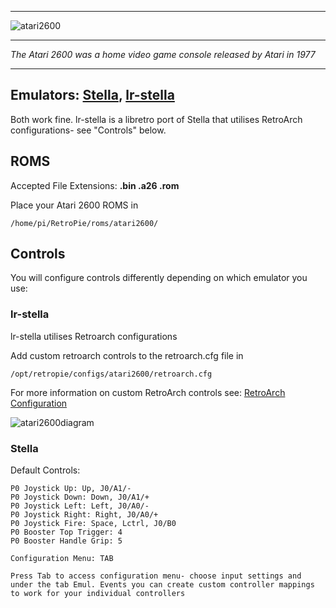 ***
![atari2600](https://cloud.githubusercontent.com/assets/10035308/12189478/572ad3d8-b57b-11e5-96c3-34e61cc960e3.png)
***
_The Atari 2600 was a home video game console released by Atari in 1977_
***
## Emulators: [Stella](http://stella.sourceforge.net/), [lr-stella](https://github.com/libretro/stella-libretro)

Both work fine. lr-stella is a libretro port of Stella that utilises RetroArch configurations- see "Controls" below.

## ROMS
Accepted File Extensions: **.bin .a26 .rom**

Place your Atari 2600 ROMS in
```shell
/home/pi/RetroPie/roms/atari2600/
```
## Controls
You will configure controls differently depending on which emulator you use:

### lr-stella

lr-stella utilises Retroarch configurations

Add custom retroarch controls to the retroarch.cfg file in
```shell
/opt/retropie/configs/atari2600/retroarch.cfg
```
For more information on custom RetroArch controls see: [RetroArch Configuration](https://github.com/petrockblog/RetroPie-Setup/wiki/RetroArch-Configuration)


![atari2600diagram](https://cloud.githubusercontent.com/assets/10035308/8237960/02aa13fc-15b0-11e5-92c2-311e8960883b.png)


### Stella

Default Controls:
```shell
P0 Joystick Up: Up, J0/A1/-
P0 Joystick Down: Down, J0/A1/+
P0 Joystick Left: Left, J0/A0/-
P0 Joystick Right: Right, J0/A0/+
P0 Joystick Fire: Space, Lctrl, J0/B0
P0 Booster Top Trigger: 4
P0 Booster Handle Grip: 5

Configuration Menu: TAB

Press Tab to access configuration menu- choose input settings and under the tab Emul. Events you can create custom controller mappings to work for your individual controllers
```